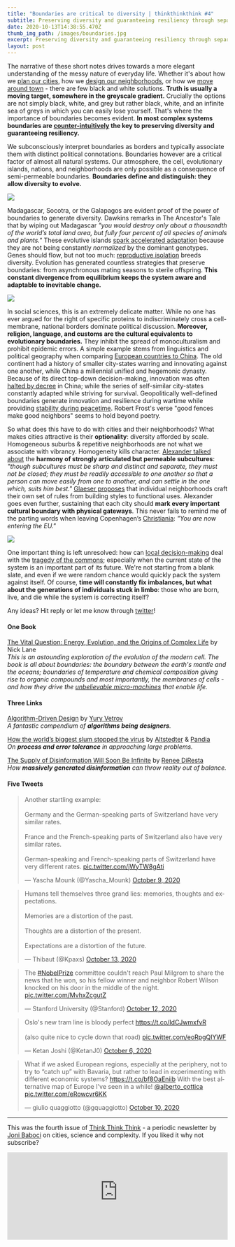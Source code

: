 ```yaml
---
title: "Boundaries are critical to diversity | thinkthinkthink #4"
subtitle: Preserving diversity and guaranteeing resiliency through separation.
date: 2020-10-13T14:38:55.470Z
thumb_img_path: /images/boundaries.jpg
excerpt: Preserving diversity and guaranteeing resiliency through separation.
layout: post
---
```

The narrative of these short notes drives towards a more elegant understanding of the messy nature of everyday life. Whether it's about how we [plan our cities](https://thinkthinkthink.substack.com/p/cities-and-dna-september-2020), how we [design our neighborhoods](https://thinkthinkthink.substack.com/p/the-15-minute-city-thinkthinkthink), or how we [move around town](https://thinkthinkthink.substack.com/p/mobility-is-counter-intuitive-thinkthinkthink) - there are few black and white solutions. **Truth is usually a moving target, somewhere in the greyscale gradient.** Crucially the options are not simply black, white, and grey but rather black, white, and an infinite sea of greys in which you can easily lose yourself. That's where the importance of boundaries becomes evident. **In most complex systems boundaries are [counter-intuitively](https://thinkthinkthink.substack.com/p/mobility-is-counter-intuitive-thinkthinkthink) the key to preserving diversity and guaranteeing resiliency.**

We subconsciously interpret boundaries as borders and typically associate them with distinct political connotations. Boundaries however are a critical factor of almost all natural systems. Our atmosphere, the cell, evolutionary islands, nations, and neighborhoods are only possible as a consequence of semi-permeable boundaries. **Boundaries define and distinguish: they allow diversity to evolve.**

[![](https://cdn.substack.com/image/fetch/w_1456,c_limit,f_auto,q_auto:good,fl_progressive:steep/https%3A%2F%2Fbucketeer-e05bbc84-baa3-437e-9518-adb32be77984.s3.amazonaws.com%2Fpublic%2Fimages%2Fa4a994b8-d6fb-4121-bba6-c80668c637c8_2000x400.jpeg)](https://cdn.substack.com/image/fetch/f_auto,q_auto:good,fl_progressive:steep/https%3A%2F%2Fbucketeer-e05bbc84-baa3-437e-9518-adb32be77984.s3.amazonaws.com%2Fpublic%2Fimages%2Fa4a994b8-d6fb-4121-bba6-c80668c637c8_2000x400.jpeg)

Madagascar, Socotra, or the Galapagos are evident proof of the power of boundaries to generate diversity. Dawkins remarks in The Ancestor's Tale that by wiping out Madagascar *"you would destroy only about a thousandth of the world’s total land area, but fully four percent of all species of animals and plants."* These evolutive islands [spark accelerated adaptation](https://journals.plos.org/plosbiology/article?id=10.1371/journal.pbio.0040334) because they are not being constantly *normalized* by the dominant genotypes. Genes should flow, but not too much: [reproductive isolation](https://en.wikipedia.org/wiki/Reproductive_isolation) breeds diversity. Evolution has generated countless strategies that preserve boundaries: from asynchronous mating seasons to sterile offspring. **This constant divergence from equilibrium keeps the system aware and adaptable to inevitable change.**

[![](https://cdn.substack.com/image/fetch/w_1456,c_limit,f_auto,q_auto:good,fl_progressive:steep/https%3A%2F%2Fbucketeer-e05bbc84-baa3-437e-9518-adb32be77984.s3.amazonaws.com%2Fpublic%2Fimages%2F9669fabc-6e9b-472a-af85-253ffcfd14c7_1938x361.jpeg)](https://cdn.substack.com/image/fetch/f_auto,q_auto:good,fl_progressive:steep/https%3A%2F%2Fbucketeer-e05bbc84-baa3-437e-9518-adb32be77984.s3.amazonaws.com%2Fpublic%2Fimages%2F9669fabc-6e9b-472a-af85-253ffcfd14c7_1938x361.jpeg)

In social sciences, this is an extremely delicate matter. While no one has ever argued for the right of specific proteins to indiscriminately cross a cell-membrane, national borders dominate political discussion. **Moreover, religion, language, and customs are the cultural equivalents to evolutionary boundaries.** They inhibit the spread of monoculturalism and prohibit epidemic errors. A simple example stems from linguistics and political geography when comparing [European countries to China](https://www.goodreads.com/book/show/1842.Guns_Germs_and_Steel). The old continent had a history of smaller city-states warring and innovating against one another, while China a millennial unified and hegemonic dynasty. Because of its direct top-down decision-making, innovation was often [halted by decree](https://www.independent.co.uk/news/world/americas/500-years-ago-china-destroyed-its-world-dominating-navy-because-its-political-elite-was-afraid-free-trade-a7612276.html) in China; while the series of self-similar city-states constantly adapted while striving for survival. Geopolitically well-defined boundaries generate innovation and resilience during wartime while providing [stability during peacetime](https://journals.plos.org/plosone/article?id=10.1371/journal.pone.0095660). Robert Frost's verse "good fences make good neighbors" seems to hold beyond poetry.

So what does this have to do with cities and their neighborhoods? What makes cities attractive is their **optionality**: diversity afforded by scale. Homogeneous suburbs & repetitive neighborhoods are not what we associate with vibrancy. Homogeneity kills character. [Alexander talked about](https://www.goodreads.com/book/show/79766.A_Pattern_Language?ac=1&from_search=true&qid=RIamPDsast&rank=1) the **harmony of strongly articulated but permeable subcultures**: *"though subcultures must be sharp and distinct and separate, they must not be closed; they must be readily accessible to one another so that a person can move easily from one to another, and can settle in the one which, suits him best."* [Glaeser proposes](https://www.goodreads.com/book/show/9897152-triumph-of-the-city) that individual neighborhoods craft their own set of rules from building styles to functional uses. Alexander goes even further, sustaining that each city should **mark every important cultural boundary with physical gateways**. This never fails to remind me of the parting words when leaving Copenhagen’s [Christiania](https://en.wikipedia.org/wiki/Freetown_Christiania): *"You are now entering the EU."*

[![](https://cdn.substack.com/image/fetch/w_1456,c_limit,f_auto,q_auto:good,fl_progressive:steep/https%3A%2F%2Fbucketeer-e05bbc84-baa3-437e-9518-adb32be77984.s3.amazonaws.com%2Fpublic%2Fimages%2F6be83029-b6bf-46ce-9fd5-aa55f893e7d2_841x178.png)](https://cdn.substack.com/image/fetch/f_auto,q_auto:good,fl_progressive:steep/https%3A%2F%2Fbucketeer-e05bbc84-baa3-437e-9518-adb32be77984.s3.amazonaws.com%2Fpublic%2Fimages%2F6be83029-b6bf-46ce-9fd5-aa55f893e7d2_841x178.png)

One important thing is left unresolved: how can [local decision-making](https://thinkthinkthink.substack.com/p/cities-and-dna-september-2020) deal with the [tragedy of the commons](https://en.wikipedia.org/wiki/Tragedy_of_the_commons); especially when the current state of the system is an important part of its future. We're not starting from a blank slate, and even if we were random chance would quickly pack the system against itself. Of course, **time will constantly fix imbalances, but what about the generations of individuals stuck in limbo**: those who are born, live, and die while the system is correcting itself?

Any ideas? Hit reply or let me know through [twitter](https://twitter.com/dbaboci)!

#### **One Book**

[The Vital Question: Energy, Evolution, and the Origins of Complex Life](https://www.goodreads.com/book/show/26530386-the-vital-question) by Nick Lane\
*This is an astounding exploration of the evolution of the modern cell. The book is all about boundaries: the boundary between the earth's mantle and the oceans; boundaries of temperature and chemical composition giving rise to organic compounds and most importantly, the membranes of cells - and how they drive the [unbelievable micro-machines](https://www.youtube.com/watch?v=kXpzp4RDGJI) that enable life.*

#### Three Links

[Algorithm-Driven Design](https://algorithms.design/) by [Yury Vetrov](https://twitter.com/jvetrau)\
*A fantastic compendium of **algorithms being designers**.*

[How the world’s biggest slum stopped the virus](https://www.bloomberg.com/features/2020-mumbai-dharavi-covid-lockdown/) by [Altstedter](https://twitter.com/aaltsted?lang=en) & [Pandia](https://twitter.com/DhwaniPandya?ref_src=twsrc%5Egoogle%7Ctwcamp%5Eserp%7Ctwgr%5Eauthor)\
*On **process and error tolerance** in approaching large problems.*

[The Supply of Disinformation Will Soon Be Infinite](https://www.theatlantic.com/ideas/archive/2020/09/future-propaganda-will-be-computer-generated/616400/) by [Renee DiResta](https://twitter.com/noUpside)\
*How **massively generated disinformation** can throw reality out of balance.*

#### Five Tweets

<!--StartFragment-->

<blockquote class="twitter-tweet" data-conversation="none"><p lang="en" dir="ltr">Another startling example:<br><br>Germany and the German-speaking parts of Switzerland have very similar rates.<br><br>France and the French-speaking parts of Switzerland also have very similar rates.<br><br>German-speaking and French-speaking parts of Switzerland have very different rates. <a href="https://t.co/jWyTW8gAti">pic.twitter.com/jWyTW8gAti</a></p>&mdash; Yascha Mounk (@Yascha_Mounk) <a href="https://twitter.com/Yascha_Mounk/status/1314652183225401344?ref_src=twsrc%5Etfw">October 9, 2020</a></blockquote> <script async src="https://platform.twitter.com/widgets.js" charset="utf-8"></script>

<!--EndFragment-->

<!--StartFragment-->

<blockquote class="twitter-tweet"><p lang="en" dir="ltr">Humans tell themselves three grand lies: memories, thoughts and expectations.<br><br>Memories are a distortion of the past.<br><br>Thoughts are a distortion of the present.<br><br>Expectations are a distortion of the future.</p>&mdash; Thibaut (@Kpaxs) <a href="https://twitter.com/Kpaxs/status/1315873266033139712?ref_src=twsrc%5Etfw">October 13, 2020</a></blockquote> <script async src="https://platform.twitter.com/widgets.js" charset="utf-8"></script>

<!--EndFragment--><!--StartFragment-->

<blockquote class="twitter-tweet"><p lang="en" dir="ltr">The <a href="https://twitter.com/hashtag/NobelPrize?src=hash&amp;ref_src=twsrc%5Etfw">#NobelPrize</a> committee couldn&#39;t reach Paul Milgrom to share the news that he won, so his fellow winner and neighbor Robert Wilson knocked on his door in the middle of the night. <a href="https://t.co/MvhxZcgutZ">pic.twitter.com/MvhxZcgutZ</a></p>&mdash; Stanford University (@Stanford) <a href="https://twitter.com/Stanford/status/1315631500080148480?ref_src=twsrc%5Etfw">October 12, 2020</a></blockquote> <script async src="https://platform.twitter.com/widgets.js" charset="utf-8"></script>

<!--EndFragment--><!--StartFragment-->

<blockquote class="twitter-tweet"><p lang="en" dir="ltr">Oslo&#39;s new tram line is bloody perfect <a href="https://t.co/IdCJwmxfvR">https://t.co/IdCJwmxfvR</a><br><br>(also quite nice to cycle down that road) <a href="https://t.co/eoRpgQIYWF">pic.twitter.com/eoRpgQIYWF</a></p>&mdash; Ketan Joshi (@KetanJ0) <a href="https://twitter.com/KetanJ0/status/1313545569646850050?ref_src=twsrc%5Etfw">October 6, 2020</a></blockquote> <script async src="https://platform.twitter.com/widgets.js" charset="utf-8"></script>

<!--EndFragment-->

<!--StartFragment-->

<blockquote class="twitter-tweet"><p lang="en" dir="ltr">What if we asked European regions, especially at the periphery, not to try to “catch up” with Bavaria, but rather to lead in experimenting with different economic systems? <a href="https://t.co/bf8OaEniib">https://t.co/bf8OaEniib</a> With the best alternative map of Europe I&#39;ve seen in a while! <a href="https://twitter.com/alberto_cottica?ref_src=twsrc%5Etfw">@alberto_cottica</a> <a href="https://t.co/eRowcvr6KK">pic.twitter.com/eRowcvr6KK</a></p>&mdash; giulio quaggiotto (@gquaggiotto) <a href="https://twitter.com/gquaggiotto/status/1314791539495763971?ref_src=twsrc%5Etfw">October 10, 2020</a></blockquote> <script async src="https://platform.twitter.com/widgets.js" charset="utf-8"></script>

<!--EndFragment-->

- - -

This was the fourth issue of [Think Think Think](https://thinkthinkthink.substack.com/) - a periodic newsletter by [Joni Baboci](https://joni.baboci.net/) on cities, science and complexity. If you liked it why not subscribe?

<iframe src="https://thinkthinkthink.substack.com/embed" width="100%" height="200" style="border:0px solid #EEE; background:white;" frameborder="0" scrolling="no"></iframe>